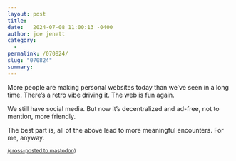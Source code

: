 ```yaml
---
layout: post
title:  
date:   2024-07-08 11:00:13 -0400
author: joe jenett
category:
  -  
permalink: /070824/
slug: "070824"
summary: 
---
```


More people are making personal websites today than we’ve seen in a long time. There’s a retro vibe driving it. The web is fun again.

We still have social media. But now it’s decentralized and ad-free, not to mention, more friendly.

The best part is, all of the above lead to more meaningful encounters. For me, anyway.

<a href="https://brid.gy/publish/mastodon"><small>(cross-posted to mastodon)</small></a>